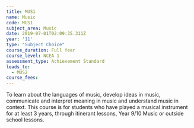 ```yaml
---
title: MUS1
name: Music
code: MUS1
subject_area: Music
date: 2019-07-01T02:09:35.311Z
year: '11'
type: "Subject Choice"
course_duration: Full Year
course_level: NCEA 1
assessment_type: Achievement Standard
leads_to:
  - MUS2
course_fees:
---
```

To learn about the languages of music, develop ideas in music, communicate and interpret meaning in music and understand music in context. This course is for students who have played a musical instrument for at least 3 years, through itinerant lessons, Year 9/10 Music or outside school lessons.
